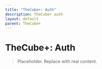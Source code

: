 ```yaml
---
title: "TheCube+: Auth"
description: TheCube+ auth
layout: default
parent: TheCube+
---
```

# TheCube+: Auth

> Placeholder. Replace with real content.
